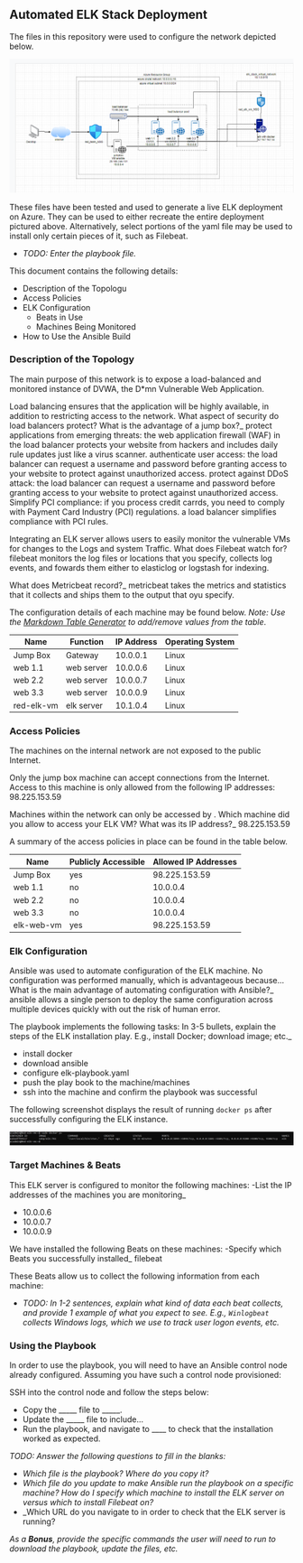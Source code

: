 ## Automated ELK Stack Deployment

The files in this repository were used to configure the network depicted below.

![](Images/project1.png)

These files have been tested and used to generate a live ELK deployment on Azure. They can be used to either recreate the entire deployment pictured above. Alternatively, select portions of the yaml file may be used to install only certain pieces of it, such as Filebeat.

  - _TODO: Enter the playbook file._

This document contains the following details:
- Description of the Topologu
- Access Policies
- ELK Configuration
  - Beats in Use
  - Machines Being Monitored
- How to Use the Ansible Build


### Description of the Topology

The main purpose of this network is to expose a load-balanced and monitored instance of DVWA, the D*mn Vulnerable Web Application.

Load balancing ensures that the application will be highly available, in addition to restricting access to the network.
What aspect of security do load balancers protect? What is the advantage of a jump box?_
protect applications from emerging threats: the web application firewall (WAF) in the load balancer protects your website from hackers and includes daily rule updates just like a virus scanner.
authenticate user access: the load balancer can request a username and password before granting access to your website to protect against unauthorized access.
protect against DDoS attack: the load balancer can request a username and password before granting access to your website to protect against unauthorized access.
Simplify PCI compliance: if you process credit carrds, you need to comply with Payment Card Industry (PCI) regulations. a load balancer simplifies compliance with PCI rules.

Integrating an ELK server allows users to easily monitor the vulnerable VMs for changes to the Logs and system Traffic.
What does Filebeat watch for?
filebeat monitors the log files or locations that you specify, collects log events, and fowards them either to elasticlog or logstash for indexing.

What does Metricbeat record?_
metricbeat takes the metrics and statistics that it collects and ships them to the output that oyu specify.

The configuration details of each machine may be found below.
_Note: Use the [Markdown Table Generator](http://www.tablesgenerator.com/markdown_tables) to add/remove values from the table_.

| Name     | Function | IP Address | Operating System |
|----------|----------|------------|------------------|
| Jump Box | Gateway  | 10.0.0.1   | Linux            |
| web 1.1  |web server| 10.0.0.6   | Linux            |
| web 2.2  |web server| 10.0.0.7   | Linux            |
| web 3.3  |web server| 10.0.0.9   | Linux            |
|red-elk-vm|elk server| 10.1.0.4   | Linux            |
### Access Policies

The machines on the internal network are not exposed to the public Internet. 

Only the jump box machine can accept connections from the Internet. Access to this machine is only allowed from the following IP addresses:
98.225.153.59

Machines within the network can only be accessed by .
Which machine did you allow to access your ELK VM? What was its IP address?_
98.225.153.59

A summary of the access policies in place can be found in the table below.

| Name     | Publicly Accessible | Allowed IP Addresses |
|----------|---------------------|----------------------|
| Jump Box | yes                 | 98.225.153.59        |
| web 1.1  | no                  | 10.0.0.4             |
| web 2.2  | no                  | 10.0.0.4             |
| web 3.3  | no                  | 10.0.0.4             |
|elk-web-vm| yes                 | 98.225.153.59        |

### Elk Configuration

Ansible was used to automate configuration of the ELK machine. No configuration was performed manually, which is advantageous because...
What is the main advantage of automating configuration with Ansible?_
ansible allows a single person to deploy the same configuration across multiple devices quickly with out the risk of human error. 

The playbook implements the following tasks:
In 3-5 bullets, explain the steps of the ELK installation play. E.g., install Docker; download image; etc._
- install docker
- download ansible
- configure elk-playbook.yaml 
- push the play book to the machine/machines
- ssh into the machine and confirm the playbook was successful

The following screenshot displays the result of running `docker ps` after successfully configuring the ELK instance.

![](Images/dockerps.jpg)

### Target Machines & Beats
This ELK server is configured to monitor the following machines:
-List the IP addresses of the machines you are monitoring_
- 10.0.0.6
- 10.0.0.7
- 10.0.0.9

We have installed the following Beats on these machines:
-Specify which Beats you successfully installed_
filebeat

These Beats allow us to collect the following information from each machine:
- _TODO: In 1-2 sentences, explain what kind of data each beat collects, and provide 1 example of what you expect to see. E.g., `Winlogbeat` collects Windows logs, which we use to track user logon events, etc._

### Using the Playbook
In order to use the playbook, you will need to have an Ansible control node already configured. Assuming you have such a control node provisioned: 

SSH into the control node and follow the steps below:
- Copy the _____ file to _____.
- Update the _____ file to include...
- Run the playbook, and navigate to ____ to check that the installation worked as expected.

_TODO: Answer the following questions to fill in the blanks:_
- _Which file is the playbook? Where do you copy it?_
- _Which file do you update to make Ansible run the playbook on a specific machine? How do I specify which machine to install the ELK server on versus which to install Filebeat on?_
- _Which URL do you navigate to in order to check that the ELK server is running?

_As a **Bonus**, provide the specific commands the user will need to run to download the playbook, update the files, etc._
